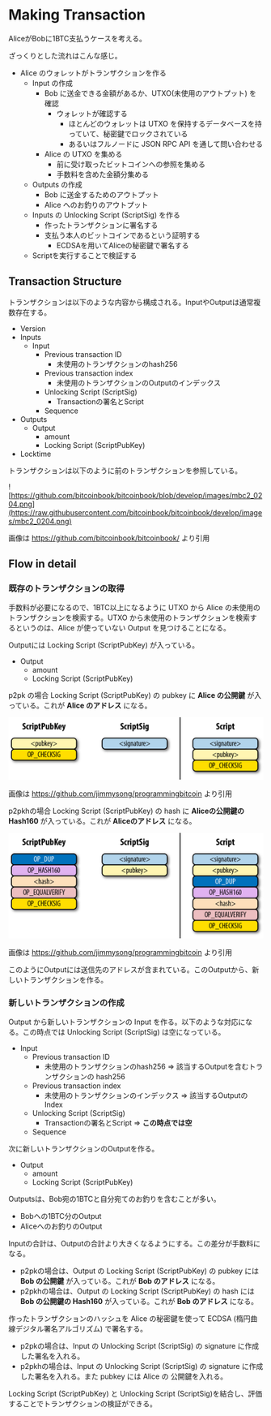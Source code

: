 # Making Transaction

AliceがBobに1BTC支払うケースを考える。

ざっくりとした流れはこんな感じ。

* Alice のウォレットがトランザクションを作る
  * Input の作成
    * Bob に送金できる金額があるか、UTXO(未使用のアウトプット) を確認
      * ウォレットが確認する
        * ほとんどのウォレットは UTXO を保持するデータベースを持っていて、秘密鍵でロックされている
        * あるいはフルノードに JSON RPC API を通して問い合わせる
    * Alice の UTXO を集める
      * 前に受け取ったビットコインへの参照を集める
      * 手数料を含めた金額分集める
  * Outputs の作成
    * Bob に送金するためのアウトプット
    * Alice へのお釣りのアウトプット
  * Inputs の Unlocking Script (ScriptSig) を作る
    * 作ったトランザクションに署名する
    * 支払う本人のビットコインであるという証明する
      * ECDSAを用いてAliceの秘密鍵で署名する
  * Scriptを実行することで検証する

## Transaction Structure

トランザクションは以下のような内容から構成される。InputやOutputは通常複数存在する。

* Version
* Inputs
  * Input
    * Previous transaction ID
      * 未使用のトランザクションのhash256
    * Previous transaction index
      * 未使用のトランザクションのOutputのインデックス
    * Unlocking Script (ScriptSig)
      * Transactionの署名とScript
    * Sequence
* Outputs
  * Output
    * amount
    * Locking Script (ScriptPubKey)
* Locktime

トランザクションは以下のように前のトランザクションを参照している。

![https://github.com/bitcoinbook/bitcoinbook/blob/develop/images/mbc2_0204.png](https://raw.githubusercontent.com/bitcoinbook/bitcoinbook/develop/images/mbc2_0204.png)

画像は https://github.com/bitcoinbook/bitcoinbook/ より引用


## Flow in detail

### 既存のトランザクションの取得

手数料が必要になるので、1BTC以上になるように UTXO から Alice の未使用のトランザクションを検索する。UTXO から未使用のトランザクションを検索するというのは、Alice が使っていない Output を見つけることになる。

Outputには Locking Script (ScriptPubKey) が入っている。

* Output
  * amount
  * Locking Script (ScriptPubKey)

p2pk の場合 Locking Script (ScriptPubKey) の pubkey に **Alice の公開鍵** が入っている。これが **Alice のアドレス** になる。

![./programmingbitcoin/images/prbc_0609.png](./programmingbitcoin/images/prbc_0609.png)

画像は https://github.com/jimmysong/programmingbitcoin より引用

p2pkhの場合 Locking Script (ScriptPubKey) の hash に **Aliceの公開鍵のHash160** が入っている。これが **Aliceのアドレス** になる。

![./programmingbitcoin/images/prbc_0617.png](./programmingbitcoin/images/prbc_0617.png)

画像は https://github.com/jimmysong/programmingbitcoin より引用

このようにOutputには送信先のアドレスが含まれている。このOutputから、新しいトランザクションを作る。

### 新しいトランザクションの作成

Output から新しいトランザクションの Input を作る。以下のような対応になる。この時点では Unlocking Script (ScriptSig) は空になっている。

* Input
  * Previous transaction ID
    * 未使用のトランザクションのhash256 => 該当するOutputを含むトランザクションの hash256
  * Previous transaction index
    * 未使用のトランザクションのインデックス => 該当するOutputのIndex
  * Unlocking Script (ScriptSig)
    * Transactionの署名とScript => **この時点では空**
  * Sequence

次に新しいトランザクションのOutputを作る。

* Output
  * amount
  * Locking Script (ScriptPubKey)

Outputsは、Bob宛の1BTCと自分宛てのお釣りを含むことが多い。

* Bobへの1BTC分のOutput
* Aliceへのお釣りのOutput

Inputの合計は、Outputの合計より大きくなるようにする。この差分が手数料になる。

* p2pkの場合は、Output の Locking Script (ScriptPubKey) の pubkey には **Bob の公開鍵** が入っている。これが **Bob のアドレス** になる。
* p2pkhの場合は、Output の Locking Script (ScriptPubKey) の hash には **Bob の公開鍵の Hash160** が入っている。これが **Bob のアドレス** になる。

作ったトランザクションのハッシュを Alice の秘密鍵を使って ECDSA (楕円曲線デジタル署名アルゴリズム) で署名する。

* p2pkの場合は、Input の Unlocking Script (ScriptSig) の signature に作成した署名を入れる。
* p2pkhの場合は、Input の Unlocking Script (ScriptSig) の signature に作成した署名を入れる。また pubkey には Alice の 公開鍵を入れる。

Locking Script (ScriptPubKey) と Unlocking Script (ScriptSig)を結合し、評価することでトランザクションの検証ができる。